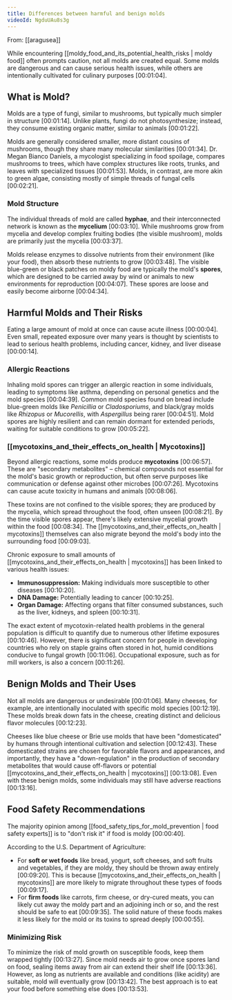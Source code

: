 ```yaml
---
title: Differences between harmful and benign molds
videoId: NgduUAu8s3g
---
```


From: [[aragusea]] <br/> 

While encountering [[moldy_food_and_its_potential_health_risks | moldy food]] often prompts caution, not all molds are created equal. Some molds are dangerous and can cause serious health issues, while others are intentionally cultivated for culinary purposes [00:01:04].

## What is Mold?
Molds are a type of fungi, similar to mushrooms, but typically much simpler in structure [00:01:14]. Unlike plants, fungi do not photosynthesize; instead, they consume existing organic matter, similar to animals [00:01:22].

Molds are generally considered smaller, more distant cousins of mushrooms, though they share many molecular similarities [00:01:34]. Dr. Megan Bianco Daniels, a mycologist specializing in food spoilage, compares mushrooms to trees, which have complex structures like roots, trunks, and leaves with specialized tissues [00:01:53]. Molds, in contrast, are more akin to green algae, consisting mostly of simple threads of fungal cells [00:02:21].

### Mold Structure
The individual threads of mold are called **hyphae**, and their interconnected network is known as the **mycelium** [00:03:10]. While mushrooms grow from mycelia and develop complex fruiting bodies (the visible mushroom), molds are primarily just the mycelia [00:03:37].

Molds release enzymes to dissolve nutrients from their environment (like your food), then absorb these nutrients to grow [00:03:48]. The visible blue-green or black patches on moldy food are typically the mold's **spores**, which are designed to be carried away by wind or animals to new environments for reproduction [00:04:07]. These spores are loose and easily become airborne [00:04:34].

## Harmful Molds and Their Risks
Eating a large amount of mold at once can cause acute illness [00:00:04]. Even small, repeated exposure over many years is thought by scientists to lead to serious health problems, including cancer, kidney, and liver disease [00:00:14].

### Allergic Reactions
Inhaling mold spores can trigger an allergic reaction in some individuals, leading to symptoms like asthma, depending on personal genetics and the mold species [00:04:39]. Common mold species found on bread include blue-green molds like *Penicillia* or *Cladosporiums*, and black/gray molds like *Rhizopus* or *Mucorellis*, with *Aspergillus* being rarer [00:04:51]. Mold spores are highly resilient and can remain dormant for extended periods, waiting for suitable conditions to grow [00:05:22].

### [[mycotoxins_and_their_effects_on_health | Mycotoxins]]
Beyond allergic reactions, some molds produce **mycotoxins** [00:06:57]. These are "secondary metabolites" – chemical compounds not essential for the mold's basic growth or reproduction, but often serve purposes like communication or defense against other microbes [00:07:26]. Mycotoxins can cause acute toxicity in humans and animals [00:08:06].

These toxins are not confined to the visible spores; they are produced by the mycelia, which spread throughout the food, often unseen [00:08:21]. By the time visible spores appear, there's likely extensive mycelial growth within the food [00:08:34]. The [[mycotoxins_and_their_effects_on_health | mycotoxins]] themselves can also migrate beyond the mold's body into the surrounding food [00:09:03].

Chronic exposure to small amounts of [[mycotoxins_and_their_effects_on_health | mycotoxins]] has been linked to various health issues:
*   **Immunosuppression:** Making individuals more susceptible to other diseases [00:10:20].
*   **DNA Damage:** Potentially leading to cancer [00:10:25].
*   **Organ Damage:** Affecting organs that filter consumed substances, such as the liver, kidneys, and spleen [00:10:31].

The exact extent of mycotoxin-related health problems in the general population is difficult to quantify due to numerous other lifetime exposures [00:10:46]. However, there is significant concern for people in developing countries who rely on staple grains often stored in hot, humid conditions conducive to fungal growth [00:11:06]. Occupational exposure, such as for mill workers, is also a concern [00:11:26].

## Benign Molds and Their Uses
Not all molds are dangerous or undesirable [00:01:06]. Many cheeses, for example, are intentionally inoculated with specific mold species [00:12:19]. These molds break down fats in the cheese, creating distinct and delicious flavor molecules [00:12:23].

Cheeses like blue cheese or Brie use molds that have been "domesticated" by humans through intentional cultivation and selection [00:12:43]. These domesticated strains are chosen for favorable flavors and appearances, and importantly, they have a "down-regulation" in the production of secondary metabolites that would cause off-flavors or potential [[mycotoxins_and_their_effects_on_health | mycotoxins]] [00:13:08]. Even with these benign molds, some individuals may still have adverse reactions [00:13:16].

## Food Safety Recommendations
The majority opinion among [[food_safety_tips_for_mold_prevention | food safety experts]] is to "don't risk it" if food is moldy [00:00:40].

According to the U.S. Department of Agriculture:
*   For **soft or wet foods** like bread, yogurt, soft cheeses, and soft fruits and vegetables, if they are moldy, they should be thrown away entirely [00:09:20]. This is because [[mycotoxins_and_their_effects_on_health | mycotoxins]] are more likely to migrate throughout these types of foods [00:09:17].
*   For **firm foods** like carrots, firm cheese, or dry-cured meats, you can likely cut away the moldy part and an adjoining inch or so, and the rest should be safe to eat [00:09:35]. The solid nature of these foods makes it less likely for the mold or its toxins to spread deeply [00:00:55].

### Minimizing Risk
To minimize the risk of mold growth on susceptible foods, keep them wrapped tightly [00:13:27]. Since mold needs air to grow once spores land on food, sealing items away from air can extend their shelf life [00:13:36]. However, as long as nutrients are available and conditions (like acidity) are suitable, mold will eventually grow [00:13:42]. The best approach is to eat your food before something else does [00:13:53].
